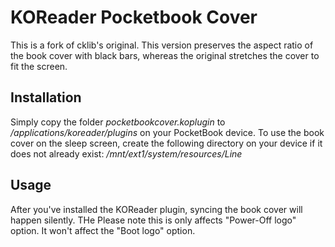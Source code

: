 # KOReader Pocketbook Cover

This is a fork of cklib's original. This version preserves the aspect ratio of the book cover with black bars, whereas the original stretches the cover to fit the screen.

## Installation

Simply copy the folder *pocketbookcover.koplugin* to */applications/koreader/plugins* on your PocketBook device.
To use the book cover on the sleep screen, create the following directory on your device if it does not already exist: */mnt/ext1/system/resources/Line*

## Usage

After you've installed the KOReader plugin, syncing the book cover will happen silently. THe 
Please note this is only affects "Power-Off logo" option. It won't affect the "Boot logo" option.
